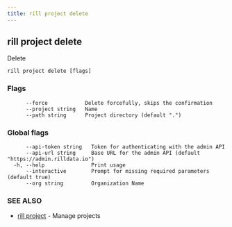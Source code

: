 ```yaml
---
title: rill project delete
---
```

## rill project delete

Delete

```
rill project delete [flags]
```

### Flags

```
      --force            Delete forcefully, skips the confirmation
      --project string   Name
      --path string      Project directory (default ".")
```

### Global flags

```
      --api-token string   Token for authenticating with the admin API
      --api-url string     Base URL for the admin API (default "https://admin.rilldata.io")
  -h, --help               Print usage
      --interactive        Prompt for missing required parameters (default true)
      --org string         Organization Name
```

### SEE ALSO

* [rill project](project.md)	 - Manage projects

